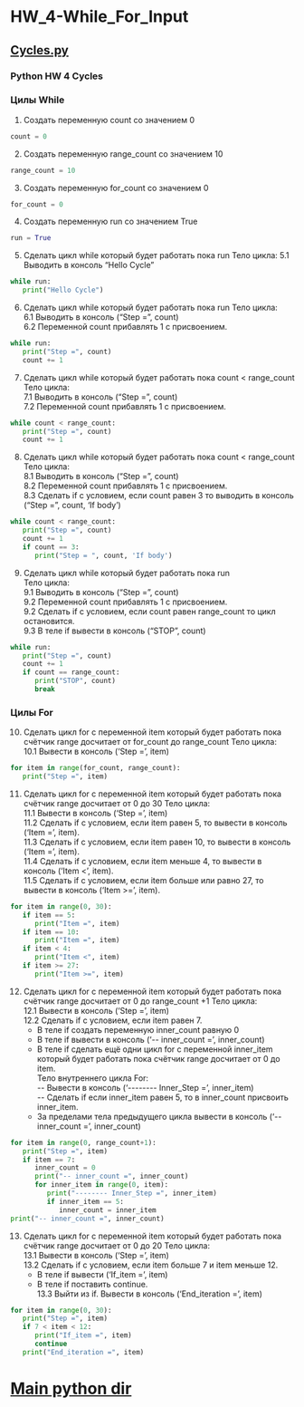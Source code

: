 # HW_4-While_For_Input  
## [Cycles.py](https://github.com/Pavlik1100/Python_practice/tree/main/HW_4-While_For_Input) 
### Python HW 4 Cycles

### Цилы While  
1. Создать переменную count со значением 0
```py
count = 0
```
2. Создать переменную range_count со значением 10
```py
range_count = 10
```
3. Создать переменную for_count со значением 0
```py
for_count = 0
```
4. Создать переменную run  со значением True
```py
run = True
```
5. Сделать цикл while который будет работать пока run
Тело цикла:
   5.1 Выводить в консоль “Hello Cycle”
```py
while run:
   print("Hello Cycle")
```
6. Сделать цикл while который будет работать пока run
Тело цикла:   
   6.1 Выводить в консоль (“Step =”, count)   
   6.2 Переменной count прибавлять 1 с присвоением.   
```py
while run:
   print("Step =", count)
   count += 1
```
7. Сделать цикл while который будет работать пока count < range_count
Тело цикла:   
   7.1 Выводить в консоль (“Step =”, count)   
   7.2 Переменной count прибавлять 1 с присвоением.   
```py
while count < range_count:
   print("Step =", count)
   count += 1
```
8. Сделать цикл while который будет работать пока count < range_count
Тело цикла:   
   8.1 Выводить в консоль (“Step =”, count)   
   8.2 Переменной count прибавлять 1 с присвоением.   
   8.3 Сделать if с условием, если count равен 3 то выводить в консоль (“Step =”, count, ‘If body’)   
```py
while count < range_count:
   print("Step =", count)
   count += 1
   if count == 3:
      print("Step = ", count, 'If body')
```
9. Сделать цикл while который будет работать пока run   
Тело цикла:   
   9.1 Выводить в консоль (“Step =”, count)   
   9.2 Переменной count прибавлять 1 с присвоением.   
   9.2 Сделать if с условием, если count равен range_count то цикл остановится.   
   9.3 В теле if вывести в консоль (“STOP”, count)   
```py
while run:
   print("Step =", count)
   count += 1
   if count == range_count:
      print("STOP", count)
      break
```
### Цилы For
10. Сделать цикл for c переменной item который будет работать пока счётчик range досчитает от for_count  до range_count
Тело цикла:   
   10.1 Вывести в консоль (‘Step =’, item)    
```py
for item in range(for_count, range_count):
   print("Step =", item)
```
11. Сделать цикл for c переменной item который будет работать пока счётчик range досчитает от 0 до 30
Тело цикла:   
   11.1 Вывести в консоль (‘Step =’, item)   
   11.2 Сделать if с условием, если item равен  5, то вывести в консоль (‘Item =’, item).   
   11.3 Сделать if с условием, если item равен  10, то вывести в консоль (‘Item =’, item).   
   11.4 Сделать if с условием, если item меньше 4, то вывести в консоль (‘Item <’, item).   
   11.5 Сделать if с условием, если item больше или равно 27, то вывести в консоль (‘Item >=’, item).   
```py
for item in range(0, 30):
   if item == 5:
      print("Item =", item)
   if item == 10:
      print("Item =", item)
   if item < 4:
      print("Item <", item)
   if item >= 27:
      print("Item >=", item)
```
12. Сделать цикл for c переменной item который будет работать пока счётчик range досчитает от 0 до range_count +1
Тело цикла:   
   12.1 Вывести в консоль (‘Step =’, item)   
   12.2 Сделать if с условием, если item равен  7.   
      - В теле if создать переменную inner_count равную 0   
      - В теле if вывести в консоль (‘-- inner_count =’, inner_count)   
      - В теле if сделать ещё одни цикл for с переменной inner_item который будет работать пока счётчик range досчитает от 0 до item.   
      Тело внутреннего цикла For:   
         -- Вывести в консоль (‘-------- Inner_Step =’, inner_item)   
         -- Сделать if если inner_item равен 5, то в inner_count присвоить inner_item.   
      - За пределами тела предыдущего цикла вывести в консоль (‘-- inner_count =’, inner_count)   
```py
for item in range(0, range_count+1):
   print("Step =", item)
   if item == 7:
      inner_count = 0
      print("-- inner_count =", inner_count)
      for inner_item in range(0, item):
         print("-------- Inner_Step =", inner_item)
         if inner_item == 5:
            inner_count = inner_item
print("-- inner_count =", inner_count)
```
13. Сделать цикл for c переменной item который будет работать пока счётчик range досчитает от 0 до 20
Тело цикла:   
   13.1 Вывести в консоль (‘Step =’, item)    
   13.2 Сделать if с условием, если item больше  7 и item меньше 12.   
      - В теле if вывести (‘If_item =’, item)   
      - В теле if поставить continue.    
   13.3 Выйти из if. Вывести в консоль (‘End_iteration =’, item)      
```py
for item in range(0, 30):
   print("Step =", item)
   if 7 < item < 12:
      print("If_item =", item)
      continue
   print("End_iteration =", item)
```
# [Main python dir](https://github.com/Pavlik1100/Python_practis_on_course_Vadim_Ksendzov)
